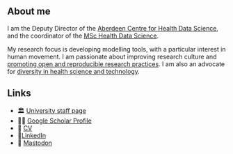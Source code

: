 ## About me

I am the Deputy Director of the [Aberdeen Centre for Health Data Science](https://www.abdn.ac.uk/achds/index.php), and the coordinator of the [MSc Health Data Science](https://www.abdn.ac.uk/study/postgraduate-taught/degree-programmes/1230/health-data-science/).

My research focus is developing modelling tools, with a particular interest in human movement. I am passionate about improving research culture and [promoting open and reproducible research practices](https://github.com/AbdnCHDS/guidebook). I am also an advocate for [diversity in health science and technology](https://www.onehealthtech.com/aberdeen).

## Links

- 🏛 [University staff page](https://www.abdn.ac.uk/people/dimitra.blana)
- 👩‍🎓 [Google Scholar Profile](https://scholar.google.co.uk/citations?user=dyZv2WAAAAAJ&hl=en)
- 📝 [CV](https://docs.google.com/document/d/17BP099QQbE52bp9ZXvGUDnK4vCyCNW5C-rxZ1pBa0ow)
- 🔗[LinkedIn](https://www.linkedin.com/in/dimitrablana/)
- 🐘 <a rel="me" href="https://mastodon.social/@dimitrablana">Mastodon</a>
